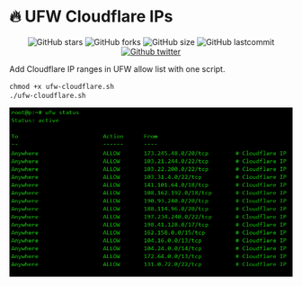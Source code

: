 # 🔥 UFW Cloudflare IPs
<div align="center">
    
![GitHub stars](https://img.shields.io/github/stars/GeorgePatsias/ufw-cloudflare)
![GitHub forks](https://img.shields.io/github/forks/GeorgePatsias/ufw-cloudflare)
![GitHub size](https://img.shields.io/github/languages/code-size/GeorgePatsias/ufw-cloudflare)
![GitHub lastcommit](https://img.shields.io/github/last-commit/GeorgePatsias/ufw-cloudflare)
<br>
<a href="https://twitter.com/intent/follow?screen_name=GeorgePatsias1">
![Github twitter](https://img.shields.io/twitter/follow/GeorgePatsias1?label=Follow%20%40%20Twitter&style=social)
</a>
</div>

Add Cloudflare IP ranges in UFW allow list with one script.


```
chmod +x ufw-cloudflare.sh
./ufw-cloudflare.sh
```

<div align="center">
<img src=image.png>
</div>

